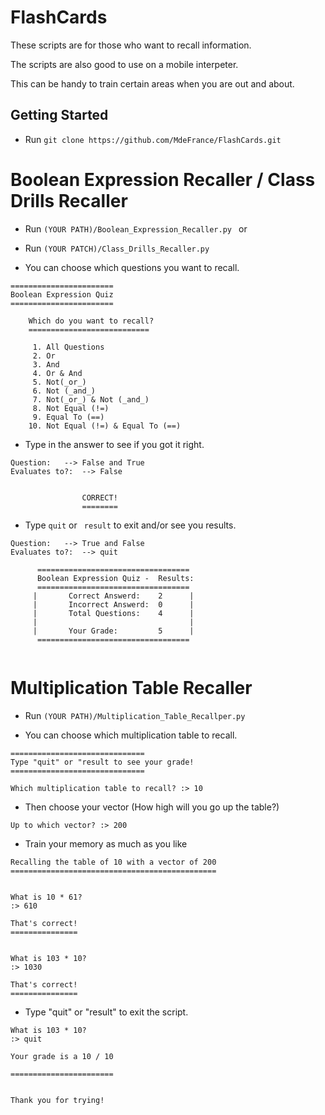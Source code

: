 # FlashCards

These scripts are for those who want to recall information.


The scripts are also good to use on a mobile interpeter.

This can be handy to train certain areas when you are out and about.



## Getting Started

* Run ```git clone https://github.com/MdeFrance/FlashCards.git```




# Boolean Expression Recaller / Class Drills Recaller


* Run ```(YOUR PATH)/Boolean_Expression_Recaller.py ```
or
* Run ```(YOUR PATCH)/Class_Drills_Recaller.py```

* You can choose which questions you want to recall.
```
======================= 
Boolean Expression Quiz
=======================

    Which do you want to recall?
    ===========================

     1. All Questions
     2. Or
     3. And
     4. Or & And
     5. Not(_or_)
     6. Not (_and_)
     7. Not(_or_) & Not (_and_)
     8. Not Equal (!=)
     9. Equal To (==)
    10. Not Equal (!=) & Equal To (==)
```

* Type in the answer to see if you got it right.
```
Question:	-->	False and True
Evaluates to?:	-->	False


				CORRECT!
				========
```
* Type ```quit``` or ``` result``` to exit and/or see you results.
```
Question:	-->	True and False
Evaluates to?:	-->	quit

      ==================================
      Boolean Expression Quiz -  Results:
      ==================================
     |       Correct Answerd:    2      |
     |       Incorrect Answerd:  0      |
     |       Total Questions:    4      |
     |                                  |
     |       Your Grade:         5      |
      ==================================
    
```
# Multiplication Table Recaller


* Run ```(YOUR PATH)/Multiplication_Table_Recallper.py```

* You can choose which multiplication table to recall.
```
==============================
Type "quit" or "result to see your grade!
==============================

Which multiplication table to recall? :> 10
```
* Then choose your vector  (How high will you go up the table?)
```
Up to which vector? :> 200
```
* Train your memory as much as you like
```
Recalling the table of 10 with a vector of 200
==============================================


What is 10 * 61?
:> 610

That's correct!
===============


What is 103 * 10?
:> 1030

That's correct!
===============
```
* Type "quit" or "result" to exit the script.
```
What is 103 * 10?
:> quit

Your grade is a 10 / 10

=======================


Thank you for trying!

```
